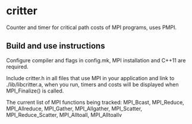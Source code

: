 # critter
Counter and timer for critical path costs of MPI programs, uses PMPI.

## Build and use instructions
Configure compiler and flags in config.mk, MPI installation and C++11 are required.

Include critter.h in all files that use MPI in your application and link to ./lib/libcritter.a, when you run, timers and costs will be displayed when MPI_Finalize() is called.

The current list of MPI functions being tracked: MPI_Bcast, MPI_Reduce, MPI_Allreduce, MPI_Gather, MPI_Allgather, MPI_Scatter, MPI_Reduce_Scatter, MPI_Alltoall, MPI_Alltoallv
